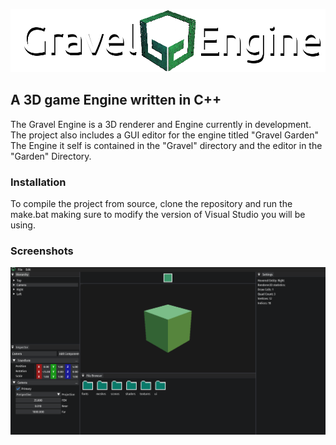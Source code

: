 <p align="center">
    <picture>
    <img alt="Gravel Engine" src="https://github.com/fredrikofstad/Gravel/blob/master/Res/logo/engine.png?raw=True">
    </picture>
</p>

## A 3D game Engine written in C++

The Gravel Engine is a 3D renderer and Engine currently in development. The project also includes a GUI editor for the engine titled "Gravel Garden"
The Engine it self is contained in the "Gravel" directory and the editor in the "Garden" Directory.

### Installation

To compile the project from source, clone the repository and run the make.bat making sure to modify the version of Visual Studio you will be using.

### Screenshots

<p align="center">
    <picture>
    <img alt="Screenshot" src="https://github.com/fredrikofstad/Gravel/blob/master/Res/screenshots/program.png?raw=True">
    </picture>
</p>

